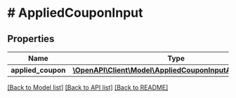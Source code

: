 # # AppliedCouponInput

## Properties

Name | Type | Description | Notes
------------ | ------------- | ------------- | -------------
**applied_coupon** | [**\OpenAPI\Client\Model\AppliedCouponInputAppliedCoupon**](AppliedCouponInputAppliedCoupon.md) |  |

[[Back to Model list]](../../README.md#models) [[Back to API list]](../../README.md#endpoints) [[Back to README]](../../README.md)
